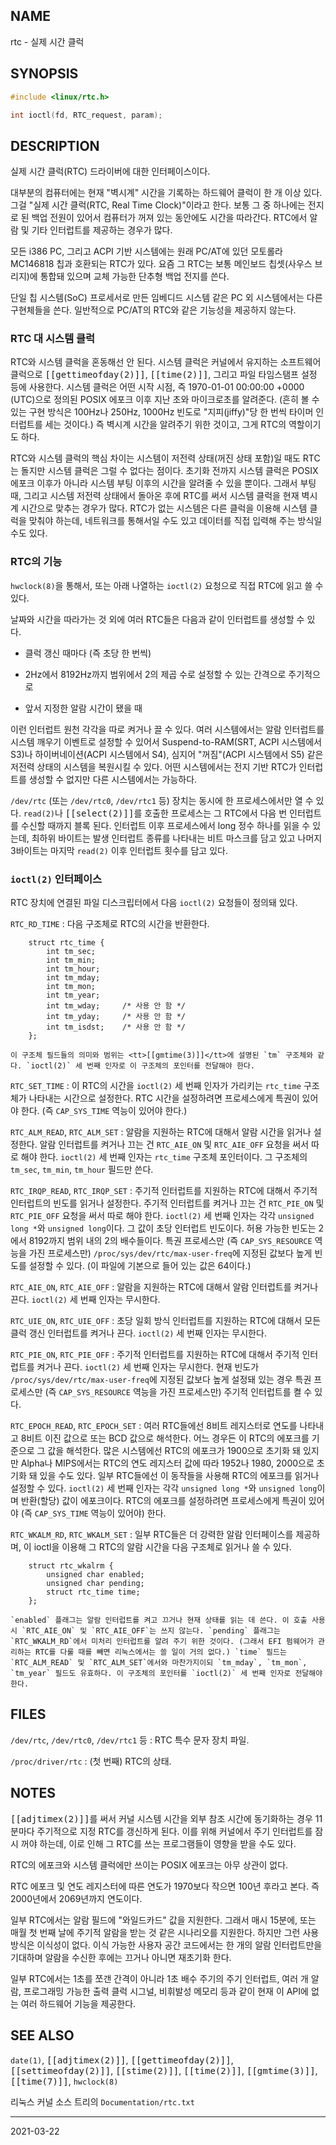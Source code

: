 ## NAME

rtc - 실제 시간 클럭

## SYNOPSIS

```c
#include <linux/rtc.h>

int ioctl(fd, RTC_request, param);
```

## DESCRIPTION

실제 시간 클럭(RTC) 드라이버에 대한 인터페이스이다.

대부분의 컴퓨터에는 현재 "벽시계" 시간을 기록하는 하드웨어 클럭이 한 개 이상 있다. 그걸 "실제 시간 클럭(RTC, Real Time Clock)"이라고 한다. 보통 그 중 하나에는 전지로 된 백업 전원이 있어서 컴퓨터가 꺼져 있는 동안에도 시간을 따라간다. RTC에서 알람 및 기타 인터럽트를 제공하는 경우가 많다.

모든 i386 PC, 그리고 ACPI 기반 시스템에는 원래 PC/AT에 있던 모토롤라 MC146818 칩과 호환되는 RTC가 있다. 요즘 그 RTC는 보통 메인보드 칩셋(사우스 브리지)에 통합돼 있으며 교체 가능한 단추형 백업 전지를 쓴다.

단일 칩 시스템(SoC) 프로세서로 만든 임베디드 시스템 같은 PC 외 시스템에서는 다른 구현체들을 쓴다. 일반적으로 PC/AT의 RTC와 같은 기능성을 제공하지 않는다.

### RTC 대 시스템 클럭

RTC와 시스템 클럭을 혼동해선 안 된다. 시스템 클럭은 커널에서 유지하는 소프트웨어 클럭으로 <tt>[[gettimeofday(2)]]</tt>, <tt>[[time(2)]]</tt>, 그리고 파일 타임스탬프 설정 등에 사용한다. 시스템 클럭은 어떤 시작 시점, 즉 1970-01-01 00:00:00 +0000 (UTC)으로 정의된 POSIX 에포크 이후 지난 초와 마이크로초를 알려준다. (흔히 볼 수 있는 구현 방식은 100Hz나 250Hz, 1000Hz 빈도로 "지피(jiffy)"당 한 번씩 타이머 인터럽트를 세는 것이다.) 즉 벽시계 시간을 알려주기 위한 것이고, 그게 RTC의 역할이기도 하다.

RTC와 시스템 클럭의 핵심 차이는 시스템이 저전력 상태(꺼진 상태 포함)일 때도 RTC는 돌지만 시스템 클럭은 그럴 수 없다는 점이다. 초기화 전까지 시스템 클럭은 POSIX 에포크 이후가 아니라 시스템 부팅 이후의 시간을 알려줄 수 있을 뿐이다. 그래서 부팅 때, 그리고 시스템 저전력 상태에서 돌아온 후에 RTC를 써서 시스템 클럭을 현재 벽시계 시간으로 맞추는 경우가 많다. RTC가 없는 시스템은 다른 클럭을 이용해 시스템 클럭을 맞춰야 하는데, 네트워크를 통해서일 수도 있고 데이터를 직접 입력해 주는 방식일 수도 있다.

### RTC의 기능

`hwclock(8)`을 통해서, 또는 아래 나열하는 `ioctl(2)` 요청으로 직접 RTC에 읽고 쓸 수 있다.

날짜와 시간을 따라가는 것 외에 여러 RTC들은 다음과 같이 인터럽트를 생성할 수 있다.

* 클럭 갱신 때마다 (즉 초당 한 번씩)

* 2Hz에서 8192Hz까지 범위에서 2의 제곱 수로 설정할 수 있는 간격으로 주기적으로

* 앞서 지정한 알람 시간이 됐을 때

이런 인터럽트 원천 각각을 따로 켜거나 끌 수 있다. 여러 시스템에서는 알람 인터럽트를 시스템 깨우기 이벤트로 설정할 수 있어서 Suspend-to-RAM(SRT, ACPI 시스템에서 S3)나 하이버네이션(ACPI 시스템에서 S4), 심지어 "꺼짐"(ACPI 시스템에서 S5) 같은 저전력 상태의 시스템을 복원시킬 수 있다. 어떤 시스템에서는 전지 기반 RTC가 인터럽트를 생성할 수 없지만 다른 시스템에서는 가능하다.

`/dev/rtc` (또는 `/dev/rtc0`, `/dev/rtc1` 등) 장치는 동시에 한 프로세스에서만 열 수 있다. `read(2)`나 <tt>[[select(2)]]</tt>를 호출한 프로세스는 그 RTC에서 다음 번 인터럽트를 수신할 때까지 블록 된다. 인터럽트 이후 프로세스에서 long 정수 하나를 읽을 수 있는데, 최하위 바이트는 발생 인터럽트 종류를 나타내는 비트 마스크를 담고 있고 나머지 3바이트는 마지막 `read(2)` 이후 인터럽트 횟수를 담고 있다.

### `ioctl(2)` 인터페이스

RTC 장치에 연결된 파일 디스크립터에서 다음 `ioctl(2)` 요청들이 정의돼 있다.

`RTC_RD_TIME`
:   다음 구조체로 RTC의 시간을 반환한다.

        struct rtc_time {
            int tm_sec;
            int tm_min;
            int tm_hour;
            int tm_mday;
            int tm_mon;
            int tm_year;
            int tm_wday;     /* 사용 안 함 */
            int tm_yday;     /* 사용 안 함 */
            int tm_isdst;    /* 사용 안 함 */
        };

    이 구조체 필드들의 의미와 범위는 <tt>[[gmtime(3)]]</tt>에 설명된 `tm` 구조체와 같다. `ioctl(2)` 세 번째 인자로 이 구조체의 포인터를 전달해야 한다.

`RTC_SET_TIME`
:   이 RTC의 시간을 `ioctl(2)` 세 번째 인자가 가리키는 `rtc_time` 구조체가 나타내는 시간으로 설정한다. RTC 시간을 설정하려면 프로세스에게 특권이 있어야 한다. (즉 `CAP_SYS_TIME` 역능이 있어야 한다.)

`RTC_ALM_READ`, `RTC_ALM_SET`
:   알람을 지원하는 RTC에 대해서 알람 시간을 읽거나 설정한다. 알람 인터럽트를 켜거나 끄는 건 `RTC_AIE_ON` 및 `RTC_AIE_OFF` 요청을 써서 따로 해야 한다. `ioctl(2)` 세 번째 인자는 `rtc_time` 구조체 포인터이다. 그 구조체의 `tm_sec`, `tm_min`, `tm_hour` 필드만 쓴다.

`RTC_IRQP_READ`, `RTC_IRQP_SET`
:   주기적 인터럽트를 지원하는 RTC에 대해서 주기적 인터럽트의 빈도를 읽거나 설정한다. 주기적 인터럽트를 켜거나 끄는 건 `RTC_PIE_ON` 및 `RTC_PIE_OFF` 요청을 써서 따로 해야 한다. `ioctl(2)` 세 번째 인자는 각각 `unsigned long *`와 `unsigned long`이다. 그 값이 초당 인터럽트 빈도이다. 허용 가능한 빈도는 2에서 8192까지 범위 내의 2의 배수들이다. 특권 프로세스만 (즉 `CAP_SYS_RESOURCE` 역능을 가진 프로세스만) `/proc/sys/dev/rtc/max-user-freq`에 지정된 값보다 높게 빈도를 설정할 수 있다. (이 파일에 기본으로 들어 있는 값은 64이다.)

`RTC_AIE_ON`, `RTC_AIE_OFF`
:   알람을 지원하는 RTC에 대해서 알람 인터럽트를 켜거나 끈다. `ioctl(2)` 세 번째 인자는 무시한다.

`RTC_UIE_ON`, `RTC_UIE_OFF`
:   초당 일회 방식 인터럽트를 지원하는 RTC에 대해서 모든 클럭 갱신 인터럽트를 켜거나 끈다. `ioctl(2)` 세 번째 인자는 무시한다.

`RTC_PIE_ON`, `RTC_PIE_OFF`
:   주기적 인터럽트를 지원하는 RTC에 대해서 주기적 인터럽트를 켜거나 끈다. `ioctl(2)` 세 번째 인자는 무시한다. 현재 빈도가 `/proc/sys/dev/rtc/max-user-freq`에 지정된 값보다 높게 설정돼 있는 경우 특권 프로세스만 (즉 `CAP_SYS_RESOURCE` 역능을 가진 프로세스만) 주기적 인터럽트를 켤 수 있다.

`RTC_EPOCH_READ`, `RTC_EPOCH_SET`
:   여러 RTC들에선 8비트 레지스터로 연도를 나타내고 8비트 이진 값으로 또는 BCD 값으로 해석한다. 어느 경우든 이 RTC의 에포크를 기준으로 그 값을 해석한다. 많은 시스템에선 RTC의 에포크가 1900으로 초기화 돼 있지만 Alpha나 MIPS에서는 RTC의 연도 레지스터 값에 따라 1952나 1980, 2000으로 초기화 돼 있을 수도 있다. 일부 RTC들에선 이 동작들을 사용해 RTC의 에포크를 읽거나 설정할 수 있다. `ioctl(2)` 세 번째 인자는 각각 `unsigned long *`와 `unsigned long`이며 반환(할당) 값이 에포크이다. RTC의 에포크를 설정하려면 프로세스에게 특권이 있어야 (즉 `CAP_SYS_TIME` 역능이 있어야) 한다.

`RTC_WKALM_RD`, `RTC_WKALM_SET`
:   일부 RTC들은 더 강력한 알람 인터페이스를 제공하며, 이 ioctl을 이용해 그 RTC의 알람 시간을 다음 구조체로 읽거나 쓸 수 있다.

        struct rtc_wkalrm {
            unsigned char enabled;
            unsigned char pending;
            struct rtc_time time;
        };

    `enabled` 플래그는 알람 인터럽트를 켜고 끄거나 현재 상태를 읽는 데 쓴다. 이 호출 사용 시 `RTC_AIE_ON` 및 `RTC_AIE_OFF`는 쓰지 않는다. `pending` 플래그는 `RTC_WKALM_RD`에서 미처리 인터럽트를 알려 주기 위한 것이다. (그래서 EFI 펌웨어가 관리하는 RTC를 다룰 때를 빼면 리눅스에서는 쓸 일이 거의 없다.) `time` 필드는 `RTC_ALM_READ` 및 `RTC_ALM_SET`에서와 마찬가지이되 `tm_mday`, `tm_mon`, `tm_year` 필드도 유효하다. 이 구조체의 포인터를 `ioctl(2)` 세 번째 인자로 전달해야 한다.

## FILES

`/dev/rtc`, `/dev/rtc0`, `/dev/rtc1` 등
:   RTC 특수 문자 장치 파일.

`/proc/driver/rtc`
:   (첫 번째) RTC의 상태.

## NOTES

<tt>[[adjtimex(2)]]</tt>를 써서 커널 시스템 시간을 외부 참조 시간에 동기화하는 경우 11분마다 주기적으로 지정 RTC를 갱신하게 된다. 이를 위해 커널에서 주기 인터럽트를 잠시 꺼야 하는데, 이로 인해 그 RTC를 쓰는 프로그램들이 영향을 받을 수도 있다.

RTC의 에포크와 시스템 클럭에만 쓰이는 POSIX 에포크는 아무 상관이 없다.

RTC 에포크 및 연도 레지스터에 따른 연도가 1970보다 작으면 100년 후라고 본다. 즉 2000년에서 2069년까지 연도이다.

일부 RTC에서는 알람 필드에 "와일드카드" 값을 지원한다. 그래서 매시 15분에, 또는 매월 첫 번째 날에 주기적 알람을 받는 것 같은 시나리오를 지원한다. 하지만 그런 사용 방식은 이식성이 없다. 이식 가능한 사용자 공간 코드에서는 한 개의 알람 인터럽트만을 기대하며 알람을 수신한 후에는 끄거나 아니면 재초기화 한다.

일부 RTC에서는 1초를 쪼갠 간격이 아니라 1초 배수 주기의 주기 인터럽트, 여러 개 알람, 프로그래밍 가능한 출력 클럭 시그널, 비휘발성 메모리 등과 같이 현재 이 API에 없는 여러 하드웨어 기능을 제공한다.

## SEE ALSO

`date(1)`, <tt>[[adjtimex(2)]]</tt>, <tt>[[gettimeofday(2)]]</tt>, <tt>[[settimeofday(2)]]</tt>, <tt>[[stime(2)]]</tt>, <tt>[[time(2)]]</tt>, <tt>[[gmtime(3)]]</tt>, <tt>[[time(7)]]</tt>, `hwclock(8)`

리눅스 커널 소스 트리의 `Documentation/rtc.txt`

----

2021-03-22
